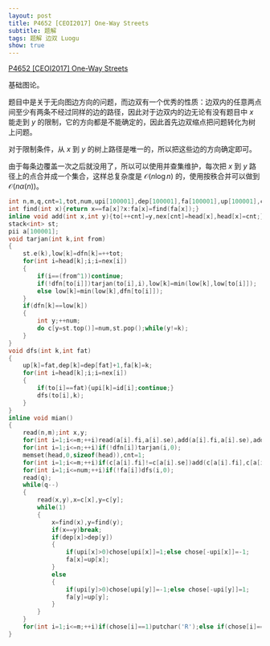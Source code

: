 ```yaml
---
layout: post
title: P4652 [CEOI2017] One-Way Streets
subtitle: 题解
tags: 题解 边双 Luogu
show: true
---
```


[P4652 [CEOI2017] One-Way Streets](https://www.luogu.com.cn/problem/P4652)

基础图论。

题目中是关于无向图边方向的问题，而边双有一个优秀的性质：边双内的任意两点间至少有两条不经过同样的边的路径，因此对于边双内的边无论有没有题目中 $x$ 能走到 $y$ 的限制，它的方向都是不能确定的，因此首先边双缩点把问题转化为树上问题。

对于限制条件，从 $x$ 到 $y$ 的树上路径是唯一的，所以把这些边的方向确定即可。

由于每条边覆盖一次之后就没用了，所以可以使用并查集维护，每次把 $x$ 到 $y$ 路径上的点合并成一个集合，这样总复杂度是 $\mathcal O(n\log n)$ 的，使用按秩合并可以做到 $\mathcal O(n\alpha(n))$。

```cpp
int n,m,q,cnt=1,tot,num,upi[100001],dep[100001],fa[100001],up[100001],chose[100001],c[100001],id[200001],head[100001],dfn[100001],low[100001],to[200001],nex[200001];
int find(int x){return x==fa[x]?x:fa[x]=find(fa[x]);}
inline void add(int x,int y){to[++cnt]=y,nex[cnt]=head[x],head[x]=cnt;}
stack<int> st;
pii a[100001];
void tarjan(int k,int from)
{
	st.e(k),low[k]=dfn[k]=++tot;
	for(int i=head[k];i;i=nex[i])
	{
		if(i==(from^1))continue;
		if(!dfn[to[i]])tarjan(to[i],i),low[k]=min(low[k],low[to[i]]);
		else low[k]=min(low[k],dfn[to[i]]);
	}
	if(dfn[k]==low[k])
	{
		int y;++num;
		do c[y=st.top()]=num,st.pop();while(y!=k);
	}
}
void dfs(int k,int fat)
{
	up[k]=fat,dep[k]=dep[fat]+1,fa[k]=k;
	for(int i=head[k];i;i=nex[i])
	{
		if(to[i]==fat){upi[k]=id[i];continue;}
		dfs(to[i],k);
	}
}
inline void mian()
{
	read(n,m);int x,y;
	for(int i=1;i<=m;++i)read(a[i].fi,a[i].se),add(a[i].fi,a[i].se),add(a[i].se,a[i].fi);
	for(int i=1;i<=n;++i)if(!dfn[i])tarjan(i,0);
	memset(head,0,sizeof(head)),cnt=1;
	for(int i=1;i<=m;++i)if(c[a[i].fi]!=c[a[i].se])add(c[a[i].fi],c[a[i].se]),add(c[a[i].se],c[a[i].fi]),id[cnt^1]=i,id[cnt]=-i;
	for(int i=1;i<=num;++i)if(!fa[i])dfs(i,0);
	read(q);
	while(q--)
	{
		read(x,y),x=c[x],y=c[y];
		while(1)
		{
			x=find(x),y=find(y);
			if(x==y)break;
			if(dep[x]>dep[y])
			{
				if(upi[x]>0)chose[upi[x]]=1;else chose[-upi[x]]=-1;
				fa[x]=up[x];
			}
			else
			{
				if(upi[y]>0)chose[upi[y]]=-1;else chose[-upi[y]]=1;
				fa[y]=up[y];
			}
		}
	}
	for(int i=1;i<=m;++i)if(chose[i]==1)putchar('R');else if(chose[i]==-1)putchar('L');else putchar('B');
}

```